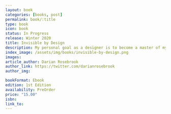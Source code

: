 ```yaml
---
layout: book
categories: [books, post]
permalink: book/:title
type: book
icon: book
status: In Progress
release: Winter 2020
title: Invisible by Design
description: My personal goal as a designer is to become a master of my craft. I’m a brand identity designer who focuses on mapping business goals to design strategy. I help businesses reach their goals with their communication and products to craft the visual approach to their brand.
index_image: /assets/img/books/invisible-by-design.png
images:
article_author: Darian Rosebrook
author_link: https://twitter.com/darianrosebrook
author_img:

bookFormat: Ebook
edition: 1st Edition
availability: PreOrder
price: "15.00"
isbn:
link_to:
---
```

